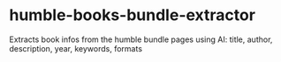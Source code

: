 # humble-books-bundle-extractor
Extracts book infos from the humble bundle pages using AI: title, author, description, year, keywords, formats

